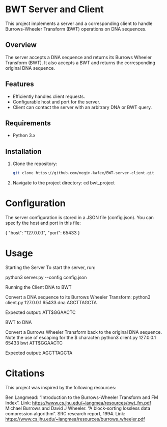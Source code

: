 # BWT Server and Client

This project implements a server and a corresponding client to handle Burrows-Wheeler Transform (BWT) operations on DNA sequences.

## Overview

The server accepts a DNA sequence and returns its Burrows Wheeler Transform (BWT). It also accepts a BWT and returns the corresponding original DNA sequence.

## Features

- Efficiently handles client requests.
- Configurable host and port for the server.
- Client can contact the server with an arbitrary DNA or BWT query.

## Requirements

- Python 3.x

## Installation

1. Clone the repository:
   ```sh
   git clone https://github.com/negin-kafee/BWT-server-client.git

2. Navigate to the project directory:
    cd bwt_project

# Configuration

The server configuration is stored in a JSON file (config.json). You can specify the host and port in this file:


{
    "host": "127.0.0.1",
    "port": 65433
}



# Usage

Starting the Server
To start the server, run:

python3 server.py --config config.json

Running the Client
DNA to BWT

Convert a DNA sequence to its Burrows Wheeler Transform:
python3 client.py 127.0.0.1 65433 dna AGCTTAGCTA

Expected output:
ATT$GGAACTC

BWT to DNA

Convert a Burrows Wheeler Transform back to the original DNA sequence. Note the use of escaping for the $ character:
python3 client.py 127.0.0.1 65433 bwt ATT\$GGAACTC

Expected output:
AGCTTAGCTA



# Citations

This project was inspired by the following resources:

Ben Langmead: “Introduction to the Burrows-Wheeler Transform and FM Index”. Link: https://www.cs.jhu.edu/~langmea/resources/bwt_fm.pdf
Michael Burrows and David J Wheeler. “A block-sorting lossless data compression algorithm”. SRC research report, 1994. Link: https://www.cs.jhu.edu/~langmea/resources/burrows_wheeler.pdf





